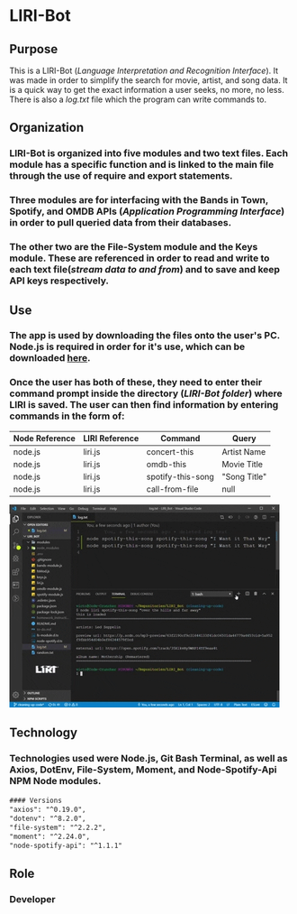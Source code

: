 # LIRI-Bot

## Purpose

 This is a LIRI-Bot (_Language Interpretation and Recognition Interface_). It was made in order to simplify the search for movie, artist, and song data. It is a quick way to get the exact information a user seeks, no more, no less. There is also a _log.txt_ file which the program can write commands to.

## Organization

### LIRI-Bot is organized into five modules and two text files. Each module has a specific function and is linked to the main file through the use of require and export statements.

### Three modules are for interfacing with the **Bands in Town**, **Spotify**, and **OMDB** APIs (_Application Programming Interface_) in order to pull queried data from their databases.

### The other two are the File-System module and the Keys module. These are referenced in order to read and write to each text file(_stream data to and from_) and to save and keep API keys respectively.

## Use

### The app is used by downloading the files onto the user's PC. Node.js is required in order for it's use, which can be downloaded <a href="https://nodejs.org/en/download/">**here**</a>.

### Once the user has both of these, they need to enter their command prompt inside the directory (_LIRI-Bot folder_) where LIRI is saved. The user can then find information by entering commands in the form of:

| Node Reference | LIRI Reference | Command           | Query        |
| -------------- | -------------- | ----------------- | ------------ |
| node.js        | liri.js        | concert-this      | Artist Name  |
| node.js        | liri.js        | omdb-this         | Movie Title  |
| node.js        | liri.js        | spotify-this-song | "Song Title" |
| node.js        | liri.js        | call-from-file    | null         |

![LIRI_Bot](./LIRI-project.gif)

## Technology

### Technologies used were Node.js, Git Bash Terminal, as well as Axios, DotEnv, File-System, Moment, and Node-Spotify-Api NPM Node modules.

    #### Versions
    "axios": "^0.19.0",
    "dotenv": "^8.2.0",
    "file-system": "^2.2.2",
    "moment": "^2.24.0",
    "node-spotify-api": "^1.1.1"

## Role

### Developer
